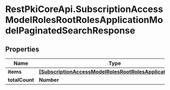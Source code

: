 # RestPkiCoreApi.SubscriptionAccessModelRolesRootRolesApplicationModelPaginatedSearchResponse

## Properties
Name | Type | Description | Notes
------------ | ------------- | ------------- | -------------
**items** | [**[SubscriptionAccessModelRolesRootRolesApplicationModel]**](SubscriptionAccessModelRolesRootRolesApplicationModel.md) |  | [optional] 
**totalCount** | **Number** |  | [optional] 
